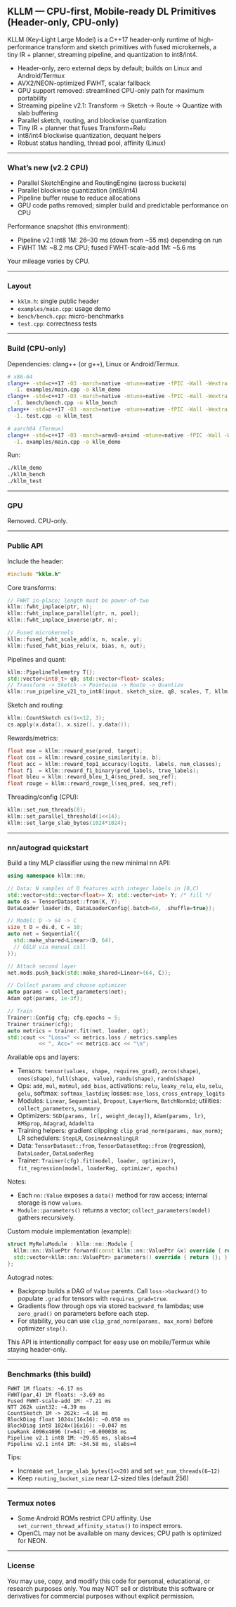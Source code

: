 ## KLLM — CPU-first, Mobile-ready DL Primitives (Header-only, CPU-only)

KLLM (Key-Light Large Model) is a C++17 header-only runtime of high-performance transform and sketch primitives with fused microkernels, a tiny IR + planner, streaming pipeline, and quantization to int8/int4.

- Header-only, zero external deps by default; builds on Linux and Android/Termux
- AVX2/NEON-optimized FWHT, scalar fallback
- GPU support removed: streamlined CPU-only path for maximum portability
- Streaming pipeline v2.1: Transform → Sketch → Route → Quantize with slab buffering
- Parallel sketch, routing, and blockwise quantization
- Tiny IR + planner that fuses Transform+Relu
- int8/int4 blockwise quantization, dequant helpers
- Robust status handling, thread pool, affinity (Linux)

---

### What’s new (v2.2 CPU)
- Parallel SketchEngine and RoutingEngine (across buckets)
- Parallel blockwise quantization (int8/int4)
- Pipeline buffer reuse to reduce allocations
- GPU code paths removed; simpler build and predictable performance on CPU

Performance snapshot (this environment):
- Pipeline v2.1 int8 1M: 26–30 ms (down from ~55 ms) depending on run
- FWHT 1M: ~8.2 ms CPU; fused FWHT-scale-add 1M: ~5.6 ms

Your mileage varies by CPU.

---

### Layout
- `kklm.h`: single public header
- `examples/main.cpp`: usage demo
- `bench/bench.cpp`: micro-benchmarks
- `test.cpp`: correctness tests

---

### Build (CPU-only)
Dependencies: clang++ (or g++), Linux or Android/Termux.

```bash
# x86-64
clang++ -std=c++17 -O3 -march=native -mtune=native -fPIC -Wall -Wextra -Wpedantic -Werror \
  -I. examples/main.cpp -o kllm_demo
clang++ -std=c++17 -O3 -march=native -mtune=native -fPIC -Wall -Wextra -Wpedantic -Werror \
  -I. bench/bench.cpp -o kllm_bench
clang++ -std=c++17 -O3 -march=native -mtune=native -fPIC -Wall -Wextra -Wpedantic -Werror \
  -I. test.cpp -o kllm_test

# aarch64 (Termux)
clang++ -std=c++17 -O3 -march=armv8-a+simd -mtune=native -fPIC -Wall -Wextra -Wpedantic -Werror \
  -I. examples/main.cpp -o kllm_demo
```

Run:
```bash
./kllm_demo
./kllm_bench
./kllm_test
```

---

### GPU
Removed. CPU-only.

---

### Public API
Include the header:
```cpp
#include "kklm.h"
```

Core transforms:
```cpp
// FWHT in-place; length must be power-of-two
kllm::fwht_inplace(ptr, n);
kllm::fwht_inplace_parallel(ptr, n, pool);
kllm::fwht_inplace_inverse(ptr, n);

// Fused microkernels
kllm::fused_fwht_scale_add(x, n, scale, y);
kllm::fused_fwht_bias_relu(x, bias, n, out);
```

Pipelines and quant:
```cpp
kllm::PipelineTelemetry T{};
std::vector<int8_t> q8; std::vector<float> scales;
// Transform -> Sketch -> Pointwise -> Route -> Quantize
kllm::run_pipeline_v21_to_int8(input, sketch_size, q8, scales, T, kllm::PointwiseOp::kRelu);
```

Sketch and routing:
```cpp
kllm::CountSketch cs(1<<12, 3);
cs.apply(x.data(), x.size(), y.data());
```

Rewards/metrics:
```cpp
float mse = kllm::reward_mse(pred, target);
float cos = kllm::reward_cosine_similarity(a, b);
float acc = kllm::reward_top1_accuracy(logits, labels, num_classes);
float f1  = kllm::reward_f1_binary(pred_labels, true_labels);
float bleu = kllm::reward_bleu_1_4(seq_pred, seq_ref);
float rouge = kllm::reward_rouge_l(seq_pred, seq_ref);
```

Threading/config (CPU):
```cpp
kllm::set_num_threads(8);
kllm::set_parallel_threshold(1<<14);
kllm::set_large_slab_bytes(1024*1024);
```

---

### nn/autograd quickstart
Build a tiny MLP classifier using the new minimal nn API:
```cpp
using namespace kllm::nn;

// Data: N samples of D features with integer labels in [0,C)
std::vector<std::vector<float>> X; std::vector<int> Y; /* fill */
auto ds = TensorDataset::from(X, Y);
DataLoader loader(ds, DataLoaderConfig{.batch=64, .shuffle=true});

// Model: D -> 64 -> C
size_t D = ds.d, C = 10;
auto net = Sequential({
  std::make_shared<Linear>(D, 64),
  // GELU via manual call
});

// Attach second layer
net.mods.push_back(std::make_shared<Linear>(64, C));

// Collect params and choose optimizer
auto params = collect_parameters(net);
Adam opt(params, 1e-3f);

// Train
Trainer::Config cfg; cfg.epochs = 5;
Trainer trainer(cfg);
auto metrics = trainer.fit(net, loader, opt);
std::cout << "Loss=" << metrics.loss / metrics.samples
          << ", Acc=" << metrics.acc << "\n";
```

Available ops and layers:
- Tensors: `tensor(values, shape, requires_grad)`, `zeros(shape)`, `ones(shape)`, `full(shape, value)`, `randu(shape)`, `randn(shape)`
- Ops: `add`, `mul`, `matmul`, `add_bias`, activations: `relu`, `leaky_relu`, `elu`, `selu`, `gelu`, softmax: `softmax_lastdim`; losses: `mse_loss`, `cross_entropy_logits`
- Modules: `Linear`, `Sequential`, `Dropout`, `LayerNorm`, `BatchNorm1d`; utilities: `collect_parameters`, `summary`
- Optimizers: `SGD(params, lr[, weight_decay])`, `Adam(params, lr)`, `RMSprop`, `Adagrad`, `Adadelta`
- Training helpers: gradient clipping: `clip_grad_norm(params, max_norm)`; LR schedulers: `StepLR`, `CosineAnnealingLR`
- Data: `TensorDataset::from`, `TensorDatasetReg::from` (regression), `DataLoader`, `DataLoaderReg`
- Trainer: `Trainer(cfg).fit(model, loader, optimizer)`, `fit_regression(model, loaderReg, optimizer, epochs)`

Notes:
- Each `nn::Value` exposes a `data()` method for raw access; internal storage is now `values`.
- `Module::parameters()` returns a vector; `collect_parameters(model)` gathers recursively.

Custom module implementation (example):
```cpp
struct MyReluModule : kllm::nn::Module {
  kllm::nn::ValuePtr forward(const kllm::nn::ValuePtr &x) override { return kllm::nn::relu(x); }
  std::vector<kllm::nn::ValuePtr> parameters() override { return {}; }
};
```

Autograd notes:
- Backprop builds a DAG of `Value` parents. Call `loss->backward()` to populate `.grad` for tensors with `requires_grad=true`.
- Gradients flow through ops via stored `backward_fn` lambdas; use `zero_grad()` on parameters before each step.
- For stability, you can use `clip_grad_norm(params, max_norm)` before optimizer `step()`.

This API is intentionally compact for easy use on mobile/Termux while staying header-only.

---

### Benchmarks (this build)
```text
FWHT 1M floats: ~6.17 ms
FWHT(par,4) 1M floats: ~3.69 ms
Fused FWHT-scale-add 1M: ~7.21 ms
NTT 262k uint32: ~4.39 ms
CountSketch 1M -> 262k: ~4.16 ms
BlockDiag float 1024x(16x16): ~0.050 ms
BlockDiag int8 1024x(16x16): ~0.047 ms
LowRank 4096x4096 (r=64): ~0.000038 ms
Pipeline v2.1 int8 1M: ~29.65 ms, slabs=4
Pipeline v2.1 int4 1M: ~34.58 ms, slabs=4
```

Tips:
- Increase `set_large_slab_bytes(1<<20)` and set `set_num_threads(6–12)`
- Keep `routing_bucket_size` near L2-sized tiles (default 256)

---

### Termux notes
- Some Android ROMs restrict CPU affinity. Use `set_current_thread_affinity_status()` to inspect errors.
- OpenCL may not be available on many devices; CPU path is optimized for NEON.

---

### License
You may use, copy, and modify this code for personal, educational, or research purposes only.
You may NOT sell or distribute this software or derivatives for commercial purposes without explicit permission.